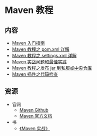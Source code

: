 # Maven 教程

## 内容

- [Maven 入门指南](maven-quickstart.md)
- [Maven 教程之 pom.xml 详解](maven-pom.md)
- [Maven 教程之 settings.xml 详解](maven-settings.md)
- [Maven 实战问题和最佳实践](maven-action.md)
- [Maven 教程之发布 jar 到私服或中央仓库](maven-deploy.md)
- [Maven 插件之代码检查](maven-checkstyle-plugin.md)

## 资源

- 官网
  - [Maven Github](https://github.com/apache/maven)
  - [Maven 官方文档](https://maven.apache.org/ref/current)
- 书
  - [《Maven 实战》](https://book.douban.com/subject/5345682/)
